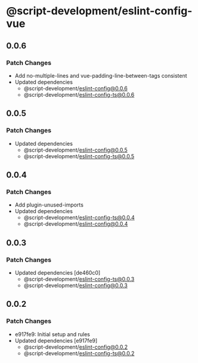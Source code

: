 # @script-development/eslint-config-vue

## 0.0.6

### Patch Changes

- Add no-multiple-lines and vue-padding-line-between-tags consistent
- Updated dependencies
  - @script-development/eslint-config@0.0.6
  - @script-development/eslint-config-ts@0.0.6

## 0.0.5

### Patch Changes

- Updated dependencies
  - @script-development/eslint-config@0.0.5
  - @script-development/eslint-config-ts@0.0.5

## 0.0.4

### Patch Changes

- Add plugin-unused-imports
- Updated dependencies
  - @script-development/eslint-config-ts@0.0.4
  - @script-development/eslint-config@0.0.4

## 0.0.3

### Patch Changes

- Updated dependencies [de460c0]
  - @script-development/eslint-config-ts@0.0.3
  - @script-development/eslint-config@0.0.3

## 0.0.2

### Patch Changes

- e917fe9: Initial setup and rules
- Updated dependencies [e917fe9]
  - @script-development/eslint-config@0.0.2
  - @script-development/eslint-config-ts@0.0.2
